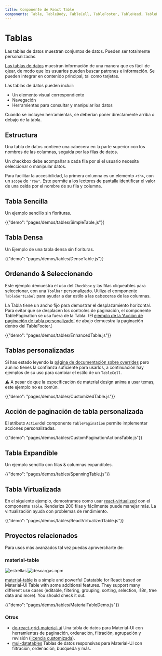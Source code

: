 ```yaml
---
title: Componente de React Table
components: Table, TableBody, TableCell, TableFooter, TableHead, TablePagination, TableRow, TableSortLabel
---
```


# Tablas

<p class="description">Las tablas de datos muestran conjuntos de datos. Pueden ser totalmente personalizadas.</p>

[Las tablas de datos](https://material.io/design/components/data-tables.html) muestran información de una manera que es fácil de ojear, de modo que los usuarios pueden buscar patrones e información. Se pueden integrar en contenido principal, tal como tarjetas.

Las tablas de datos pueden incluir:

- Un elemento visual correspondiente
- Navegación
- Herramientas para consultar y manipular los datos

Cuando se incluyen herramientas, se deberían poner directamente arriba o debajo de la tabla.

## Estructura

Una tabla de datos contiene una cabecera en la parte superior con los nombres de las columnas, seguida por las filas de datos.

Un checkbox debe acompañar a cada fila por si el usuario necesita seleccionar o manipular datos.

Para facilitar la accesibilidad, la primera columna es un elemento `<th>`, con un `scope` de `"row"`. Esto permite a los lectores de pantalla identificar el valor de una celda por el nombre de su fila y columna.

## Tabla Sencilla

Un ejemplo sencillo sin florituras.

{{"demo": "pages/demos/tables/SimpleTable.js"}}

## Tabla Densa

Un Ejemplo de una tabla densa sin florituras.

{{"demo": "pages/demos/tables/DenseTable.js"}}

## Ordenando & Seleccionando

Este ejemplo demuestra el uso del `Checkbox` y las filas cliqueables para seleccionar, con una `Toolbar` personalizado. Utiliza el componente `TableSortLabel` para ayudar a dar estilo a las cabeceras de las columnas.

La Tabla tiene un ancho fijo para demostrar el desplazamiento horizontal. Para evitar que se desplacen los controles de paginación, el componente TablePagination se usa fuera de la Tabla. (El [ejemplo de la 'Acción de paginación de tabla personalizado'](#custom-table-pagination-action) de abajo demuestra la paginación dentro del TableFooter.)

{{"demo": "pages/demos/tables/EnhancedTable.js"}}

## Tablas personalizadas

Si has estado leyendo la [página de documentación sobre overrides](/customization/overrides/) pero aún no tienes la confianza suficiente para usarlos, a continuación hay ejemplos de su uso para cambiar el estilo de un `TableCell`.

⚠️ A pesar de que la especificación de material design anima a usar temas, este ejemplo no es común.

{{"demo": "pages/demos/tables/CustomizedTable.js"}}

## Acción de paginación de tabla personalizada

El atributo `Action`del componente `TablePagination` permite implementar acciones personalizadas.

{{"demo": "pages/demos/tables/CustomPaginationActionsTable.js"}}

## Tabla Expandible

Un ejemplo sencillo con filas & columnas expandibles.

{{"demo": "pages/demos/tables/SpanningTable.js"}}

## Tabla Virtualizada

En el siguiente ejemplo, demostramos como usar [react-virtualized](https://github.com/bvaughn/react-virtualized) con el componente `Table`. Renderiza 200 filas y fácilmente puede manejar más. La virtualización ayuda con problemas de rendimiento.

{{"demo": "pages/demos/tables/ReactVirtualizedTable.js"}}

## Proyectos relacionados

Para usos más avanzados tal vez puedas aprovercharte de:

### material-table

![estrellas](https://img.shields.io/github/stars/mbrn/material-table.svg?style=social&label=Stars) ![descargas npm](https://img.shields.io/npm/dm/material-table.svg)

[material-table](https://github.com/mbrn/material-table) is a simple and powerful Datatable for React based on Material-UI Table with some additional features. They support many different use cases (editable, filtering, grouping, sorting, selection, i18n, tree data and more). You should check it out.

{{"demo": "pages/demos/tables/MaterialTableDemo.js"}}

### Otros

- [dx-react-grid-material-ui](https://devexpress.github.io/devextreme-reactive/react/grid/) Una tabla de datos para Material-UI con herramientas de paginación, ordenación, filtración, agrupación y revisión ([licencia customizada](https://js.devexpress.com/licensing/)).
- [mui-datatables](https://github.com/gregnb/mui-datatables) Tablas de datos responsivas para Material-UI con filtración, ordenación, búsqueda y más.